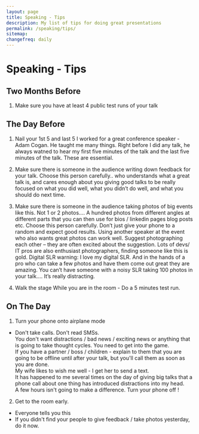 ```yaml
---
layout: page
title: Speaking - Tips
description: My list of tips for doing great presentations
permalink: /speaking/tips/
sitemap:
changefreq: daily
---
```


<div class="apis-masthead">
  <div class="container">
    <h1>Speaking - Tips </h1>      
  </div>
</div>

## Two Months Before
1. Make sure you have at least 4 public test runs of your talk

## The Day Before
1. Nail your 1st 5 and last 5
I worked for a great conference speaker - Adam Cogan.
He taught me many things. Right before I did any talk, he always watned to hear my first five minutes of the talk and the last five minutes of the talk.
These are essential. 

1. 	Make sure there is someone in the audience writing down feedback for your talk. 
Choose this person carefully.. who understands what a great talk is, and cares enough about you giving good talks to be really focused on what you did well, what you didn’t do well, and what you should do next time.

2. 	Make sure there is someone in the audience taking photos of big events like this. Not 1 or 2 photos…. A hundred photos from different angles at different parts that you can then use for bios / linkedin pages blog posts etc.
Choose this person carefully. Don’t just give your phone to a random and expect good results. Using another speaker at the event who also wants great photos can work well. Suggest photographing each other – they are often excited about the suggestion. Lots of devs/ IT pros are also enthusiast photographers, finding someone like this is gold.
Digital SLR warning: I love my digital SLR. And in the hands of a pro who can take a few photos and have them come out great they are amazing. You can’t have someone with a noisy SLR taking 100 photos in your talk…. It’s really distracting. 
3. Walk the stage
While you are in the room - Do a 5 minutes test run.

## On The Day
1. Turn your phone onto airplane mode 
- Don't take calls. Don't read SMSs.  
  You don't want distractions / bad news / exciting news or anything that is going to take thought cycles. You need to get into the game.  
  If you have a partner / boss / children - explain to them that you are going to be offline until after your talk, but you'll call them as soon as you are done.  
  My wife likes to wish me well - I get her to send a text.  
  It has happened to me several times on the day of giving big talks that a phone call about one thing has introduced distractions into my head.  
  A few hours isn't going to make a difference. Turn your phone off !
  
2. Get to the room early.   
- Everyone tells you this
- If you didn't find your people  to give feedback / take photos yesterday, do it now. 
